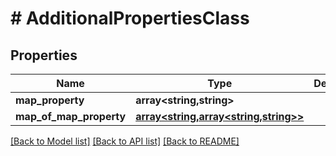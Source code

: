 # # AdditionalPropertiesClass

## Properties

Name | Type | Description | Notes
------------ | ------------- | ------------- | -------------
**map_property** | **array<string,string>** |  | [optional]
**map_of_map_property** | [**array<string,array<string,string>>**](array.md) |  | [optional]

[[Back to Model list]](../../README.md#models) [[Back to API list]](../../README.md#endpoints) [[Back to README]](../../README.md)
